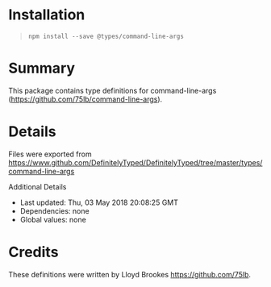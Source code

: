 # Installation
> `npm install --save @types/command-line-args`

# Summary
This package contains type definitions for command-line-args (https://github.com/75lb/command-line-args).

# Details
Files were exported from https://www.github.com/DefinitelyTyped/DefinitelyTyped/tree/master/types/command-line-args

Additional Details
 * Last updated: Thu, 03 May 2018 20:08:25 GMT
 * Dependencies: none
 * Global values: none

# Credits
These definitions were written by Lloyd Brookes <https://github.com/75lb>.
